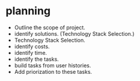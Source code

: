 # planning

* Outline the scope of project.
* identify solutions. (Technology Stack Selection.)
* Technology Stack Selection.
* identify costs.
* identify time.
* identify the tasks.
* build tasks from user histories.
* Add priorization to these tasks.
